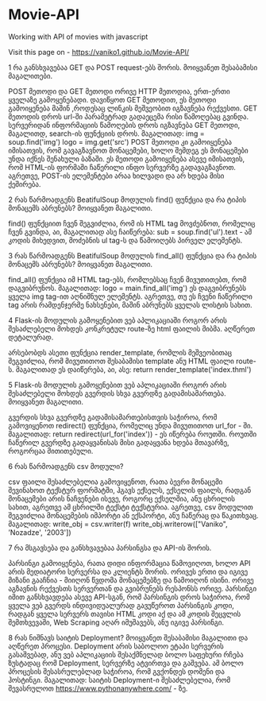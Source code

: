 # Movie-API
Working with API of movies with javascript


Visit this page on - https://vaniko1.github.io/Movie-API/



1 რა განსხვავებაა GET და POST request-ებს შორის. მოიყვანეთ შესაბამისი მაგალითები.

POST მეთოდი და GET მეთოდი ორივე HTTP მეთოდია, ერთ-ერთი ყველაზე გამოყენებადი. დავიწყოთ GET მეთოდით, ეს მეთოდი გამოიყენება მაშინ ,როდესაც ლინკის მეშვეობით იგზავნება რექვესთი.
GET მეთოდის დროს url-ში პარამეტრად გადაეცემა რისი წამოღებაც გვინდა. სერვერიდან ინფორმაციის წამოღების დროს იგზავნება GET მეთოდი, მაგალითდ, search-ის ფუნქციის დროს.
მაგალითად:
	img = soup.find('img')
	logo = img.get('src')
POST მეთოდი კი გამოიყენება იმისათვის, რომ გავაგზავნოთ მონაცემები, ხოლო შემდეგ ეს მონაცემები უნდა იქნეს შენახული ბაზაში. ეს მეთოდი გამოიყენება ასევე იმისათვის,
რომ HTML-ის ფორმაში ჩაწერილი ინფო სერვერზე გადავაგზავნოთ.
აგრეთვე, POST-ის ელემენტები არაა ხილვადი და არ ხდება მისი ქეშირება.


2 რას წარმოადგენს BeatifulSoup მოდულის find() ფუნქცია და რა ტიპის მონაცემს აბრუნებს? მოიყვანეთ მაგალითი.

find() ფუნქციით ჩვენ შეგვიძლია, რომ ის HTML tag მოვძებნოთ, რომელიც ჩვენ გვინდა,
აი, მაგალითად ასე ჩაიწერება: sub = soup.find('ul').text - ამ კოდის მიხედვით, მოძებნის ul tag-ს და წამოიღებს პირველ ელემენტს.
			

3 რას წარმოადგენს BeatifulSoup მოდულის find_all() ფუნქცია და რა ტიპის მონაცემს აბრუნებს? მოიყვანეთ მაგალითი.

find_all() ფუნქცია იმ HTML tag-ებს, რომლებსაც ჩვენ მივუთითებთ, რომ დაგვიბრუნოს.
მაგალითად: logo = main.find_all('img') ეს დაგვიბრუნებს ყველა img tag-ით აღნიშნულ ელემენტს.
აგრეთვე, თუ ეს ჩვენი ჩაწერილი tag არის
რამდენჯერმე ნახსენები, მაშინ აბრუნებს ყველას ლისტის სახით.

4 Flask-ის მოდულის გამოყენებით ვებ აპლიკაციაში როგორ არის შესაძლებელი მოხდეს კონკრეტულ route-ზე html ფაილის მიბმა. აღწერეთ დეტალურად. 

არსებობდს ასეთი ფუნქცია render_template, რომლის მეშვეობითაც შეგვიძლია, რომ მივუთითოთ შესაბამისი template ანუ HTML ფაილი route-ს.
მაგალითად ეს დაიწერება, აი, ასე: return render_template('index.thml') 

5 Flask-ის მოდულის გამოყენებით ვებ აპლიკაციაში როგორ არის შესაძლებელი მოხდეს გვერდის სხვა გვერდზე გადამისამართება. მოიყვანეთ მაგალითი.

გვერდის სხვა გვერდზე გადამისამართებისთვის საჭიროა, რომ გამოვიყენოთ redirect() ფუნქცია, რომელიც უნდა მივუთითოთ url_for - ში.
მაგალითად: return redirect(url_for('index')) - ეს იწერება როუთში. როუთში ჩაწერილ გვერდზე გადაყვანისას მისი გადაყვანა
ხდება მთავარზე, როგორცაა მითითებული.

6 რას წარმოადგენს csv მოდული?

csv ფაილი შესაძლებელია გამოვიყენოთ, რათა ბევრი მონაცემი შევინახოთ ტექსტურ ფორმატში, ჰგავს ექსელს, ექსელის ფაილს, რადგან მონაცემები არის ნაჩვენები ისევე,
როგორც ექსელშია, ანუ ცხრილის სახით, აგრეთვე ამ ცხრილში ტექსტი ტექსტურია. აგრეთვე, csv მოდულით შეგვიძლია მონაცემების იმპორტი ან ექსპორტი, ანუ ჩაწერაც და წაკითხვაც.
მაგალითად:
	write_obj = csv.writer(f)
	write_obj.writerow(["Vaniko", ’Nozadze', '2003'])

7 რა მსგავსება და განსხვავებაა პარსინგსა და API-ის შორის.

პარსინგი გამოიყენება, რათა დიდი ინფორმაცია წამოვიღოთ, ხოლო API არის მედიატორი სერვერსა და კლიენტს შორის. ორივეს ერთი და იგივე მიზანი გააჩნია - მიიღონ წვდომა მონაცემებზე და წამოიღონ ისინი.
ორივე აგზავნის რექვესთს სერვერთან და გვიბრუნებს რესპონსს ორივე. პარსინგი იმით განსხვავდება ასევე API-სგან, რომ პარსინგის დროს საჭიროა, რომ ყველა ვებ გვერდს ინდივიდუალურად გავუწეროთ პარსინგის კოდი,
რადგან ყველა სერვერს თავისი HTML კოდი აქ და ამ კოდის შეცვლის შემთხვევაში, Web Scraping აღარ იმუშავებს, ანუ იგივე პარსინგი.


8 რას ნიშნავს საიტის Deployment? მოიყვანეთ შესაბამისი მაგალითი და აღწერეთ პროცესი.
 Deployment არის საბოლოო ეტაპი სერვერის გასაშვებად, ანუ ვებ აპლიკაციის შესაქმნელად ბოლო საფეხური რჩება ზუსტადაც რომ Deployment, სერვერზე ატვირთვა და გაშვება. ამ ბოლო პროცესის შესასრულებლად 
 საჭიროა, რომ გვქონდეს დომენი და ჰოსტინგი. მაგალითად: საიტის Deployment-ი შესაძლებელია, რომ შევასრულოთ https://www.pythonanywhere.com/ - ზე.


